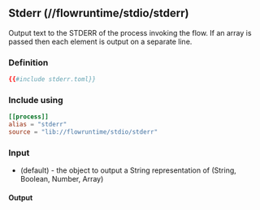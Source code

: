 ## Stderr (//flowruntime/stdio/stderr)
Output text to the STDERR of the process invoking the flow. If an array is passed then each element
is output on a separate line.

### Definition
```toml
{{#include stderr.toml}}
```

### Include using
```toml
[[process]]
alias = "stderr"
source = "lib://flowruntime/stdio/stderr"
```

### Input
* (default) - the object to output a String representation of (String, Boolean, Number, Array)

#### Output